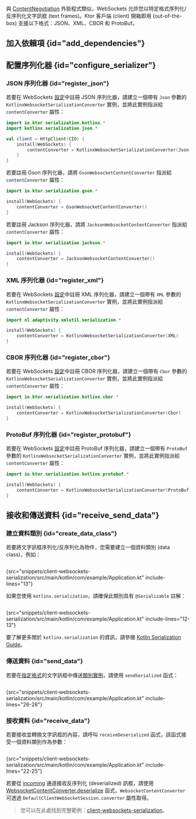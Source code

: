 [//]: # (title: Ktor Client 中的 WebSockets 序列化)

<show-structure for="chapter" depth="2"/>

<tldr>
<var name="example_name" value="client-websockets-serialization"/>
<include from="lib.topic" element-id="download_example"/>
</tldr>

與 [ContentNegotiation](client-serialization.md) 外掛程式類似，WebSockets 允許您以特定格式序列化/反序列化文字訊框 (text frames)。Ktor 客戶端 (client) 開箱即用 (out-of-the-box) 支援以下格式：JSON、XML、CBOR 和 ProtoBuf。

## 加入依賴項 {id="add_dependencies"}

<include from="server-serialization.md" element-id="add_serialization_dependency"/>

## 配置序列化器 {id="configure_serializer"}

### JSON 序列化器 {id="register_json"}

<tabs group="json-libraries">
<tab title="kotlinx.serialization" group-key="kotlinx">

若要在 WebSockets [設定](client-websockets.topic#install_plugin)中註冊 JSON 序列化器，請建立一個帶有 `Json` 參數的 `KotlinxWebsocketSerializationConverter` 實例，並將此實例指派給 `contentConverter` 屬性：

```kotlin
import io.ktor.serialization.kotlinx.*
import kotlinx.serialization.json.*

val client = HttpClient(CIO) {
    install(WebSockets) {
        contentConverter = KotlinxWebsocketSerializationConverter(Json)
    }
}
```

</tab>
<tab title="Gson" group-key="gson">

若要註冊 Gson 序列化器，請將 `GsonWebsocketContentConverter` 指派給 `contentConverter` 屬性：

```kotlin
import io.ktor.serialization.gson.*

install(WebSockets) {
    contentConverter = GsonWebsocketContentConverter()
}
```

</tab>
<tab title="Jackson" group-key="jackson">

若要註冊 Jackson 序列化器，請將 `JacksonWebsocketContentConverter` 指派給 `contentConverter` 屬性：

```kotlin
import io.ktor.serialization.jackson.*

install(WebSockets) {
    contentConverter = JacksonWebsocketContentConverter()
}
```

</tab>
</tabs>

### XML 序列化器 {id="register_xml"}

若要在 WebSockets [設定](client-websockets.topic#install_plugin)中註冊 XML 序列化器，請建立一個帶有 `XML` 參數的 `KotlinxWebsocketSerializationConverter` 實例，並將此實例指派給 `contentConverter` 屬性：

```kotlin
import nl.adaptivity.xmlutil.serialization.*

install(WebSockets) {
    contentConverter = KotlinxWebsocketSerializationConverter(XML)
}
```

### CBOR 序列化器 {id="register_cbor"}
若要在 WebSockets [設定](client-websockets.topic#install_plugin)中註冊 CBOR 序列化器，請建立一個帶有 `Cbor` 參數的 `KotlinxWebsocketSerializationConverter` 實例，並將此實例指派給 `contentConverter` 屬性：

```kotlin
import io.ktor.serialization.kotlinx.cbor.*

install(WebSockets) {
    contentConverter = KotlinxWebsocketSerializationConverter(Cbor)
}
```

### ProtoBuf 序列化器 {id="register_protobuf"}
若要在 WebSockets [設定](client-websockets.topic#install_plugin)中註冊 ProtoBuf 序列化器，請建立一個帶有 `ProtoBuf` 參數的 `KotlinxWebsocketSerializationConverter` 實例，並將此實例指派給 `contentConverter` 屬性：

```kotlin
import io.ktor.serialization.kotlinx.protobuf.*

install(WebSockets) {
    contentConverter = KotlinxWebsocketSerializationConverter(ProtoBuf)
}
```

## 接收和傳送資料 {id="receive_send_data"}
### 建立資料類別 {id="create_data_class"}

若要將文字訊框序列化/反序列化為物件，您需要建立一個資料類別 (data class)，例如：

```kotlin
```
{src="snippets/client-websockets-serialization/src/main/kotlin/com/example/Application.kt" include-lines="13"}

如果您使用 `kotlinx.serialization`，請確保此類別具有 `@Serializable` 註解：

```kotlin
```
{src="snippets/client-websockets-serialization/src/main/kotlin/com/example/Application.kt" include-lines="12-13"}

要了解更多關於 `kotlinx.serialization` 的資訊，請參閱 [Kotlin Serialization Guide](https://github.com/Kotlin/kotlinx.serialization/blob/master/docs/serialization-guide.md)。

### 傳送資料 {id="send_data"}

若要在[指定格式](#configure_serializer)的文字訊框中傳送[類別實例](#create_data_class)，請使用 `sendSerialized` 函式：

```kotlin
```
{src="snippets/client-websockets-serialization/src/main/kotlin/com/example/Application.kt" include-lines="26-28"}

### 接收資料 {id="receive_data"}

若要接收並轉換文字訊框的內容，請呼叫 `receiveDeserialized` 函式，該函式接受一個資料類別作為參數：

```kotlin
```
{src="snippets/client-websockets-serialization/src/main/kotlin/com/example/Application.kt" include-lines="22-25"}

若要從 [incoming](client-websockets.topic#incoming) 通道接收反序列化 (deserialized) 訊框，請使用 [WebsocketContentConverter.deserialize](https://api.ktor.io/ktor-shared/ktor-serialization/io.ktor.serialization/-websocket-content-converter/deserialize.html) 函式。`WebsocketContentConverter` 可透過 `DefaultClientWebSocketSession.converter` 屬性取得。

> 您可以在此處找到完整範例：[client-websockets-serialization](https://github.com/ktorio/ktor-documentation/tree/%ktor_version%/codeSnippets/snippets/client-websockets-serialization)。